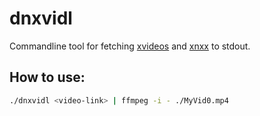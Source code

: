 # dnxvidl
Commandline tool for fetching [xvideos](https://www.xvideos.com/) and [xnxx](https://www.xnxx.com) to stdout.
## How to use:
``` bash
./dnxvidl <video-link> | ffmpeg -i - ./MyVid0.mp4
```

